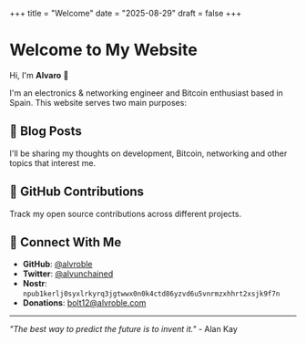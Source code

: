 +++
title = "Welcome"
date = "2025-08-29"
draft = false
+++

# Welcome to My Website

Hi, I'm **Alvaro** 👋

I'm an electronics & networking engineer and Bitcoin enthusiast based in Spain. This website serves two main purposes:

## 📝 Blog Posts
I'll be sharing my thoughts on development, Bitcoin, networking and other topics that interest me.

## 🚀 GitHub Contributions
Track my open source contributions across different projects.

## 🔗 Connect With Me
- **GitHub**: [@alvroble](https://github.com/alvroble)
- **Twitter**: [@alvunchained](https://twitter.com/alvunchained)
- **Nostr**: `npub1kerlj0syxlrkyrq3jgtwwx0n0k4ctd86yzvd6u5vnrmzxhhrt2xsjk9f7n`
- **Donations**: bolt12@alvroble.com

---

*"The best way to predict the future is to invent it."* - Alan Kay
